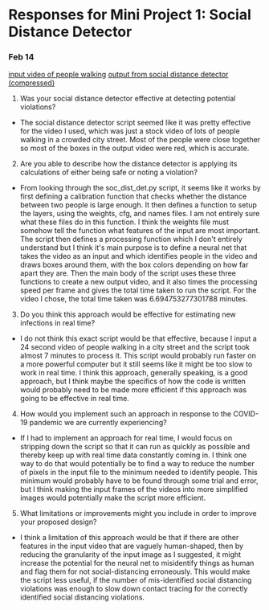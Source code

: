 # Responses for Mini Project 1: Social Distance Detector
### Feb 14

[input video of people walking](https://www.videvo.net/video/people-walking-on-street/2181/)
[output from social distance detector (compressed)](output_of_walking_compressed.mp4)

1. Was your social distance detector effective at detecting potential violations? 

- The social distance detector script seemed like it was pretty effective for the video I used, which was just a stock video of lots of
people walking in a crowded city street. Most of the people were close together so most of the boxes in the output video were red, which is accurate.

2. Are you able to describe how the distance detector is applying its calculations of either being safe or noting a violation?

- From looking through the soc_dist_det.py script, it seems like it works by first defining a calibration function that checks whether
the distance between two people is large enough. It then defines a function to setup the layers, using the weights, cfg, and names files. 
I am not entirely sure what these files do in this function. I think the weights file must somehow tell the function what features of the input are most important.
The script then defines a processing function which I don't entirely understand but I think it's main purpose is to define a neural net that takes
the video as an input and which identifies people in the video and draws boxes around them, with the box colors depending on how far apart they are. 
Then the main body of the script uses these three functions to create a new output video, and it also times the processing speed per frame
and gives the total time taken to run the script. For the video I chose, the total time taken was 6.694753277301788 minutes. 

3. Do you think this approach would be effective for estimating new infections in real time? 

- I do not think this exact script would be that effective, because I input a 24 second video of people walking in a city street
and the script took almost 7 minutes to process it. This script would probably run faster on a more powerful computer but it still 
seems like it might be too slow to work in real time. I think this approach, generally speaking, is a good approach, but I think maybe the 
specifics of how the code is written would probably need to be made more efficient if this approach was going to be effective in real time.

4. How would you implement such an approach in response to the COVID-19 pandemic we are currently experiencing?

- If I had to implement an approach for real time, I would focus on stripping down the script so that it can run as quickly as possible
and thereby keep up with real time data constantly coming in. I think one way to do that would potentially be to find a way to reduce
the number of pixels in the input file to the minimum needed to identify people. This minimum would probably have to be found 
through some trial and error, but I think making the input frames of the videos into more simplified images would potentially make the 
script more efficient. 

5. What limitations or improvements might you include in order to improve your proposed design?

- I think a limitation of this approach would be that if there are other features in the input video that are vaguely human-shaped, then
by reducing the granularity of the input image as I suggested, it might increase the potential for the neural net to misidentify things as human and 
flag them for not social-distancing erroneously. This would make the script less useful, if the number of mis-identified social distancing
 violations was enough to slow down contact tracing for the correctly identified social distancing violations. 
